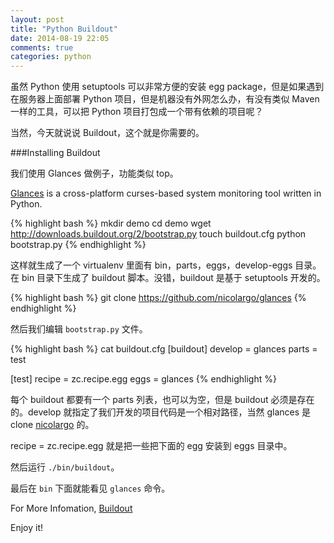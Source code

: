 ```yaml
---
layout: post
title: "Python Buildout"
date: 2014-08-19 22:05
comments: true
categories: python
---
```

虽然 Python 使用 setuptools 可以非常方便的安装 egg package，但是如果遇到在服务器上面部署 Python 项目，但是机器没有外网怎么办，有没有类似 Maven 一样的工具，可以把 Python 项目打包成一个带有依赖的项目呢？

当然，今天就说说 Buildout，这个就是你需要的。

###Installing Buildout

我们使用 Glances 做例子，功能类似 top。

[Glances](http://example.com/ "Title") is a cross-platform curses-based system monitoring tool written in Python.

{% highlight bash %}
mkdir demo
cd demo
wget http://downloads.buildout.org/2/bootstrap.py
touch buildout.cfg
python bootstrap.py
{% endhighlight %}

这样就生成了一个 virtualenv 里面有 bin，parts，eggs，develop-eggs 目录。在 bin 目录下生成了 buildout 脚本。没错，buildout 是基于 setuptools 开发的。

{% highlight bash %}
git clone https://github.com/nicolargo/glances
{% endhighlight %}

然后我们编辑 `bootstrap.py` 文件。

{% highlight bash %}
cat buildout.cfg
[buildout]
develop = glances
parts = test

[test]
recipe = zc.recipe.egg
eggs = glances
{% endhighlight %}

每个 buildout 都要有一个 parts 列表，也可以为空，但是 buildout 必须是存在的。develop 就指定了我们开发的项目代码是一个相对路径，当然 glances 是 clone [nicolargo](https://github.com/nicolargo "Title") 的。

recipe = zc.recipe.egg 就是把一些把下面的 egg 安装到 eggs 目录中。

然后运行 `./bin/buildout`。

最后在 `bin` 下面就能看见 `glances` 命令。

For More Infomation, [Buildout](http://www.buildout.org/en/latest/ "Title")

Enjoy it!
